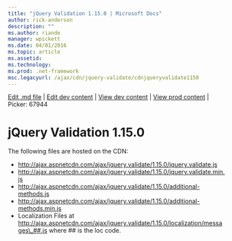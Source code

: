 ```yaml
---
title: "jQuery Validation 1.15.0 | Microsoft Docs"
author: rick-anderson
description: ""
ms.author: riande
manager: wpickett
ms.date: 04/01/2016
ms.topic: article
ms.assetid: 
ms.technology: 
ms.prod: .net-framework
msc.legacyurl: /ajax/cdn/jquery-validate/cdnjqueryvalidate1150
---
```

[Edit .md file](C:\Projects\msc\dev\Msc.Www\Web.ASP\App_Data\github\ajax\cdn\jquery-validate\cdnjqueryvalidate1150.md) | [Edit dev content](http://www.aspdev.net/umbraco#/content/content/edit/67944) | [View dev content](http://docs.aspdev.net/tutorials/ajax/cdn/jquery-validate/cdnjqueryvalidate1150.html) | [View prod content](http://www.asp.net/ajax/cdn/jquery-validate/cdnjqueryvalidate1150) | Picker: 67944

jQuery Validation 1.15.0
====================
The following files are hosted on the CDN:

- http://ajax.aspnetcdn.com/ajax/jquery.validate/1.15.0/jquery.validate.js
- http://ajax.aspnetcdn.com/ajax/jquery.validate/1.15.0/jquery.validate.min.js
- http://ajax.aspnetcdn.com/ajax/jquery.validate/1.15.0/additional-methods.js
- http://ajax.aspnetcdn.com/ajax/jquery.validate/1.15.0/additional-methods.min.js
- Localization Files at http://ajax.aspnetcdn.com/ajax/jquery.validate/1.15.0/localization/messages\_##.js where ## is the loc code.